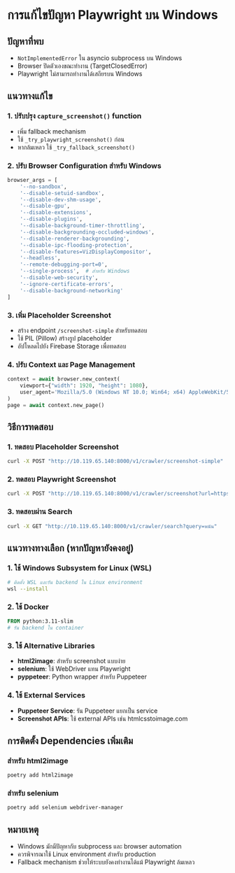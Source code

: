 # การแก้ไขปัญหา Playwright บน Windows

## ปัญหาที่พบ

- `NotImplementedError` ใน asyncio subprocess บน Windows
- Browser ปิดตัวเองขณะทำงาน (TargetClosedError)
- Playwright ไม่สามารถทำงานได้เสถียรบน Windows

## แนวทางแก้ไข

### 1. ปรับปรุง `capture_screenshot()` function

- เพิ่ม fallback mechanism
- ใช้ `_try_playwright_screenshot()` ก่อน
- หากล้มเหลว ใช้ `_try_fallback_screenshot()`

### 2. ปรับ Browser Configuration สำหรับ Windows

```python
browser_args = [
    '--no-sandbox',
    '--disable-setuid-sandbox',
    '--disable-dev-shm-usage',
    '--disable-gpu',
    '--disable-extensions',
    '--disable-plugins',
    '--disable-background-timer-throttling',
    '--disable-backgrounding-occluded-windows',
    '--disable-renderer-backgrounding',
    '--disable-ipc-flooding-protection',
    '--disable-features=VizDisplayCompositor',
    '--headless',
    '--remote-debugging-port=0',
    '--single-process',  # สำหรับ Windows
    '--disable-web-security',
    '--ignore-certificate-errors',
    '--disable-background-networking'
]
```

### 3. เพิ่ม Placeholder Screenshot

- สร้าง endpoint `/screenshot-simple` สำหรับทดสอบ
- ใช้ PIL (Pillow) สร้างรูป placeholder
- อัปโหลดไปยัง Firebase Storage เพื่อทดสอบ

### 4. ปรับ Context และ Page Management

```python
context = await browser.new_context(
    viewport={"width": 1920, "height": 1080},
    user_agent='Mozilla/5.0 (Windows NT 10.0; Win64; x64) AppleWebKit/537.36'
)
page = await context.new_page()
```

## วิธีการทดสอบ

### 1. ทดสอบ Placeholder Screenshot

```bash
curl -X POST "http://10.119.65.140:8000/v1/crawler/screenshot-simple"
```

### 2. ทดสอบ Playwright Screenshot

```bash
curl -X POST "http://10.119.65.140:8000/v1/crawler/screenshot?url=https://www.google.com&title=Google"
```

### 3. ทดสอบผ่าน Search

```bash
curl -X GET "http://10.119.65.140:8000/v1/crawler/search?query=พนัน"
```

## แนวทางทางเลือก (หากปัญหายังคงอยู่)

### 1. ใช้ Windows Subsystem for Linux (WSL)

```bash
# ติดตั้ง WSL และรัน backend ใน Linux environment
wsl --install
```

### 2. ใช้ Docker

```dockerfile
FROM python:3.11-slim
# รัน backend ใน container
```

### 3. ใช้ Alternative Libraries

- **html2image**: สำหรับ screenshot แบบง่าย
- **selenium**: ใช้ WebDriver แทน Playwright
- **pyppeteer**: Python wrapper สำหรับ Puppeteer

### 4. ใช้ External Services

- **Puppeteer Service**: รัน Puppeteer แยกเป็น service
- **Screenshot APIs**: ใช้ external APIs เช่น htmlcsstoimage.com

## การติดตั้ง Dependencies เพิ่มเติม

### สำหรับ html2image

```bash
poetry add html2image
```

### สำหรับ selenium

```bash
poetry add selenium webdriver-manager
```

## หมายเหตุ

- Windows มักมีปัญหากับ subprocess และ browser automation
- ควรพิจารณาใช้ Linux environment สำหรับ production
- Fallback mechanism ช่วยให้ระบบยังคงทำงานได้แม้ Playwright ล้มเหลว
